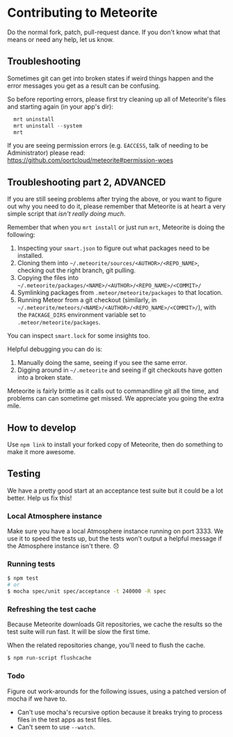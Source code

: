 # Contributing to Meteorite

Do the normal fork, patch, pull-request dance. If you don't know what that means or need any help, let us know.

## Troubleshooting

Sometimes git can get into broken states if weird things happen and the error messages you get as a result can be confusing. 

So before reporting errors, please first try cleaning up all of Meteorite's files and starting again (in your app's dir):

```js
  mrt uninstall
  mrt uninstall --system
  mrt
```

If you are seeing permission errors (e.g. `EACCESS`, talk of needing to be Administrator) please read: https://github.com/oortcloud/meteorite#permission-woes

## Troubleshooting part 2, ADVANCED

If you are still seeing problems after trying the above, or you want to figure out why you need to do it, please remember that Meteorite is at heart a very simple script that _isn't really doing much_. 

Remember that when you `mrt install` or just run `mrt`, Meteorite is doing the following:

1. Inspecting your `smart.json` to figure out what packages need to be installed.
2. Cloning them into `~/.meteorite/sources/<AUTHOR>/<REPO_NAME>`, checking out the right branch, git pulling.
3. Copying the files into `~/.meteorite/packages/<NAME>/<AUTHOR>/<REPO_NAME>/<COMMIT>/`
4. Symlinking packages from `.meteor/meteorite/packages` to that location.
5. Running Meteor from a git checkout (similarly, in `~/.meteorite/meteors/<NAME>/<AUTHOR>/<REPO_NAME>/<COMMIT>/`), with the `PACKAGE_DIRS` environment variable set to `.meteor/meteorite/packages`.

You can inspect `smart.lock` for some insights too.

Helpful debugging you can do is:

1. Manually doing the same, seeing if you see the same error.
2. Digging around in `~/.meteorite` and seeing if git checkouts have gotten into a broken state.

Meteorite is fairly brittle as it calls out to commandline git all the time, and problems can can sometime get missed. We appreciate you going the extra mile.


## How to develop

Use `npm link` to install your forked copy of Meteorite, then do something to make it more awesome.

## Testing

We have a pretty good start at an acceptance test suite but it could be a lot better. Help us fix this!

### Local Atmosphere instance

Make sure you have a local Atmosphere instance running on port 3333. We use it to speed the tests up, but the tests won't output a helpful message if the Atmosphere instance isn't there. :disappointed:

### Running tests

``` sh
$ npm test
# or
$ mocha spec/unit spec/acceptance -t 240000 -R spec
```

### Refreshing the test cache

Because Meteorite downloads Git repositories, we cache the results so the test suite will run fast. It will be slow the first time.

When the related repositories change, you'll need to flush the cache.

``` sh
$ npm run-script flushcache
```

### Todo

Figure out work-arounds for the following issues, using a patched version of mocha if we have to.

* Can't use mocha's recursive option because it breaks trying to process files in the test apps as test files.
* Can't seem to use `--watch`.
